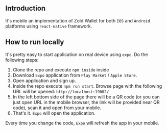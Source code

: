 ## Introduction
It's mobile an implementation of Zold Wallet for both `IOS` and `Android` platforms using `react-native` framework.


## How to run locally
It's pretty easy to start application on real device using `expo`. Do the following steps:
1. Clone the repo and execute `npm inside` inside
2. Download `Expo` application from `Play Market` / `Apple Store`.
3. Open application and sign up.
4. Inside the repo execute `npm run start`. Browse page with the following URL will be opened: `http://localhost:19002/`
5. In the left bottom side of the page there will be a QR code (or you can just open URL in the mobile browser, the link will be provided near QR code), scan it and open from your mobile.
6. That's it. `Expo` will open the application.

Every time you change the code, `Expo` will refresh the app in your mobile.